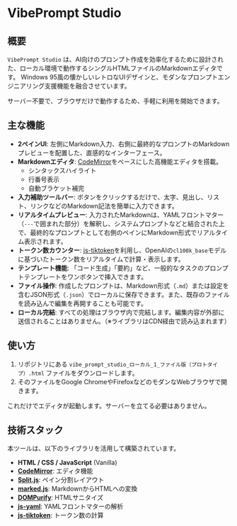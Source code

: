 # VibePrompt Studio

## 概要

`VibePrompt Studio` は、AI向けのプロンプト作成を効率化するために設計された、ローカル環境で動作するシングルHTMLファイルのMarkdownエディタです。
Windows 95風の懐かしいレトロなUIデザインと、モダンなプロンプトエンジニアリング支援機能を融合させています。

サーバー不要で、ブラウザだけで動作するため、手軽に利用を開始できます。

## 主な機能

- **2ペインUI**: 左側にMarkdown入力、右側に最終的なプロンプトのMarkdownプレビューを配置した、直感的なインターフェース。
- **Markdownエディタ**: [CodeMirror](https://codemirror.net/)をベースにした高機能エディタを搭載。
  - シンタックスハイライト
  - 行番号表示
  - 自動ブラケット補完
- **入力補助ツールバー**: ボタンをクリックするだけで、太字、見出し、リスト、リンクなどのMarkdown記法を簡単に入力できます。
- **リアルタイムプレビュー**: 入力されたMarkdownは、YAMLフロントマター（`---`で囲まれた部分）を解釈し、システムプロンプトなどと結合された上で、最終的なプロンプトとして右側のペインにMarkdown形式でリアルタイム表示されます。
- **トークン数カウンター**: [js-tiktoken](https://github.com/dqbd/js-tiktoken)を利用し、OpenAIの`cl100k_base`モデルに基づいたトークン数をリアルタイムで計算・表示します。
- **テンプレート機能**: 「コード生成」「要約」など、一般的なタスクのプロンプトテンプレートをワンボタンで挿入できます。
- **ファイル操作**: 作成したプロンプトは、Markdown形式（`.md`）または設定を含むJSON形式（`.json`）でローカルに保存できます。また、既存のファイルを読み込んで編集を再開することも可能です。
- **ローカル完結**: すべての処理はブラウザ内で完結します。編集内容が外部に送信されることはありません。（※ライブラリはCDN経由で読み込まれます）

## 使い方

1.  リポジトリにある `vibe_prompt_studio_ローカル_1_ファイル版（プロトタイプ）.html` ファイルをダウンロードします。
2.  そのファイルをGoogle ChromeやFirefoxなどのモダンなWebブラウザで開きます。

これだけでエディタが起動します。サーバーを立てる必要はありません。

## 技術スタック

本ツールは、以下のライブラリを活用して構築されています。

- **HTML / CSS / JavaScript** (Vanilla)
- **[CodeMirror](https://codemirror.net/)**: エディタ機能
- **[Split.js](https://split.js.org/)**: ペイン分割レイアウト
- **[marked.js](https://marked.js.org/)**: MarkdownからHTMLへの変換
- **[DOMPurify](https://github.com/cure53/DOMPurify)**: HTMLサニタイズ
- **[js-yaml](https://github.com/nodeca/js-yaml)**: YAMLフロントマターの解析
- **[js-tiktoken](https://github.com/dqbd/js-tiktoken)**: トークン数の計算